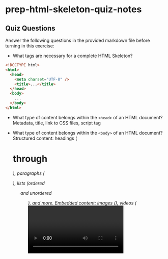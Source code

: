 # prep-html-skeleton-quiz-notes

## Quiz Questions

Answer the following questions in the provided markdown file before turning in this exercise:

- What tags are necessary for a complete HTML Skeleton?

```html
<!DOCTYPE html>
<html>
  <head>
    <meta charset="UTF-8" />
    <title>...</title>
  </head>
  <body>
    ...
  </body>
</html>
```

- What type of content belongs within the `<head>` of an HTML document?
  Metadata, title, link to CSS files, script tag

- What type of content belongs within the `<body>` of an HTML document?
  Structured content: headings (<h1> through <h6>), paragraphs (<p>), lists (ordered <ol> and unordered <ul>), and more.
  Embedded content: images (<img>), videos (<video>), audio (<audio>), and iframes (<iframe>).
  Forms for interactive control (<form>) and input elements (<input>, <textarea>, etc.) to collect data from the user.

- Where must the `DOCTYPE` declaration appear in a valid HTML document?
  At the top of the document.

## Notes

All student notes should be written here.

How to write `Code Examples` in markdown

for JS:

```javascript
const data = 'Howdy';
```

for HTML:

```html
<div>
  <p>This is text content</p>
</div>
```

for CSS:

```css
div {
  width: 100%;
}
```
